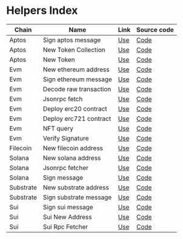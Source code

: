 # Helpers Index

| Chain     | Name                   | Link                                                           | Source code                                   |
| --------- | ---------------------- | -------------------------------------------------------------- | --------------------------------------------- |
| Aptos     | Sign aptos message     | [Use](https://web3helpers.xyz/apps/aptos/sign-message)         | [Code](pages/apps/aptos/sign-message)         |
| Aptos     | New Token Collection   | [Use](https://web3helpers.xyz/apps/aptos/new-collection)       | [Code](pages/apps/aptos/new-collection)       |
| Aptos     | New Token              | [Use](https://web3helpers.xyz/apps/aptos/new-token)            | [Code](pages/apps/aptos/new-token)            |
| Evm       | New ethereum address   | [Use](https://web3helpers.xyz/apps/evm/new-address)            | [Code](pages/apps/evm/new-address)            |
| Evm       | Sign ethereum message  | [Use](https://web3helpers.xyz/apps/evm/sign-message)           | [Code](pages/apps/evm/sign-message)           |
| Evm       | Decode raw transaction | [Use](https://web3helpers.xyz/apps/evm/decode-raw-transaction) | [Code](pages/apps/evm/decode-raw-transaction) |
| Evm       | Jsonrpc fetch          | [Use](https://web3helpers.xyz/apps/evm/jsonrpc-fetch)          | [Code](pages/apps/evm/jsonrpc-fetch)          |
| Evm       | Deploy erc20 contract  | [Use](https://web3helpers.xyz/apps/evm/deploy-erc20)           | [Code](pages/apps/evm/deploy-erc20)           |
| Evm       | Deploy erc721 contract | [Use](https://web3helpers.xyz/apps/evm/deploy-erc721)          | [Code](pages/apps/evm/deploy-erc721)          |
| Evm       | NFT query              | [Use](https://web3helpers.xyz/apps/evm/nft-query)              | [Code](pages/apps/evm/nft-query)              |
| Evm       | Verify Signature       | [Use](https://web3helpers.xyz/apps/evm/verify-signature)       | [Code](pages/apps/evm/verify-signature)       |
| Filecoin  | New filecoin address   | [Use](https://web3helpers.xyz/apps/filecoin/new-address)       | [Code](pages/apps/filecoin/new-address)       |
| Solana    | New solana address     | [Use](https://web3helpers.xyz/apps/solana/new-address)         | [Code](pages/apps/solana/new-address)         |
| Solana    | Jsonrpc fetcher        | [Use](https://web3helpers.xyz/apps/solana/jsonrpc-fetch)       | [Code](pages/apps/solana/jsonrpc-fetch)       |
| Solana    | Sign message           | [Use](https://web3helpers.xyz/apps/solana/sign-message)        | [Code](pages/apps/solana/sign-message)        |
| Substrate | New substrate address  | [Use](https://web3helpers.xyz/apps/substrate/new-address)      | [Code](pages/apps/substrate/new-address)      |
| Substrate | Sign substrate message | [Use](https://web3helpers.xyz/apps/substrate/sign-message)     | [Code](pages/apps/substrate/sign-message)     |
| Sui       | Sign sui message       | [Use](https://web3helpers.xyz/apps/sui/sign-message)           | [Code](pages/apps/sui/sign-message)           |
| Sui       | Sui New Address        | [Use](https://web3helpers.xyz/apps/sui/sui-new-address)        | [Code](pages/apps/sui/sui-new-address)        |
| Sui       | Sui Rpc Fetcher        | [Use](https://web3helpers.xyz/apps/sui/sui-rpc-fetcher)        | [Code](pages/apps/sui/sui-rpc-fetcher)        |
